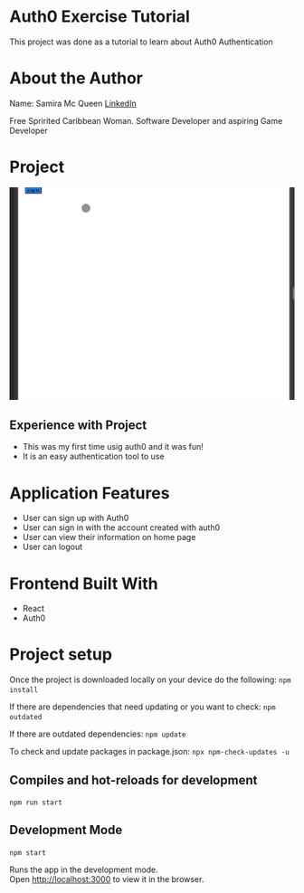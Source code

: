 # Auth0 Exercise Tutorial
This project was done as a tutorial to learn about Auth0 Authentication

# About the Author
Name: Samira Mc Queen
[LinkedIn](https://www.linkedin.com/in/samira-mc-queen-1882431a7/)

Free Spririted Caribbean Woman.
Software Developer and aspiring Game Developer

# Project 
![Video](./public/learn-auth.gif)

## Experience with Project
- This was my first time usig auth0 and it was fun!
- It is an easy authentication tool to use

# Application Features
- User can sign up with Auth0
- User can sign in with the account created with auth0
- User can view their information on home page 
- User can logout

# Frontend Built With
- React
- Auth0


# Project setup
Once the project is downloaded locally on your device do the following:
`
npm install
`

If there are dependencies that need updating or you want to check:
`
npm outdated
`

If there are outdated dependencies:
`
npm update
`

To check and update packages in package.json:
`
npx npm-check-updates -u
`

## Compiles and hot-reloads for development
`
npm run start
`
## Development Mode
`npm start
`

Runs the app in the development mode.\
Open [http://localhost:3000](http://localhost:3000) to view it in the browser.
